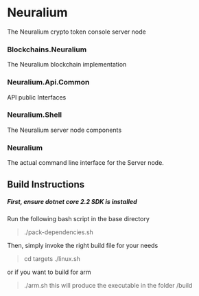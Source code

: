 # Neuralium

The Neuralium crypto token console server node

### Blockchains.Neuralium
The Neuralium blockchain implementation
### Neuralium.Api.Common
API public Interfaces
### Neuralium.Shell
The Neuralium server node components
### Neuralium
The actual command line interface for the Server node.

## Build Instructions

##### First, ensure dotnet core 2.2 SDK is installed
Run the following bash script in the base directory
>./pack-dependencies.sh

Then, simply invoke the right build file for your needs
>cd targets
> ./linux.sh

or if you want to build for arm
>./arm.sh
this will produce the executable in the folder /build
